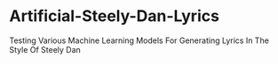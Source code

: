 # Artificial-Steely-Dan-Lyrics
Testing Various Machine Learning Models For Generating Lyrics In The Style Of Steely Dan
